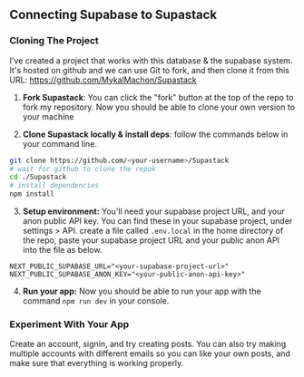 ## Connecting Supabase to Supastack

### Cloning The Project

I've created a project that works with this database & the supabase system. It's hosted on github and we can use Git to fork, and then clone it from this URL: https://github.com/MykalMachon/Supastack

1. **Fork Supastack**: You can click the "fork" button at the top of the repo to fork my repository. Now you should be able to clone your own version to your machine

2. **Clone Supastack locally & install deps**: follow the commands below in your command line.

```bash
git clone https://github.com/<your-username>/Supastack
# wait for github to clone the repok
cd ./Supastack
# install dependencies
npm install
```

3. **Setup environment:** You'll need your supabase project URL, and your anon public API key. You can find these in your supabase project, under settings > API. create a file called `.env.local` in the home directory of the repo, paste your supabase project URL and your public anon API into the file as below.

```env
NEXT_PUBLIC_SUPABASE_URL="<your-supabase-project-url>"
NEXT_PUBLIC_SUPABASE_ANON_KEY="<your-public-anon-api-key>"
```

4. **Run your app:** Now you should be able to run your app with the command `npm run dev` in your console.

### Experiment With Your App

Create an account, signin, and try creating posts. You can also try making multiple accounts with different emails so you can like your own posts, and make sure that everything is working properly.
